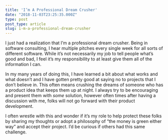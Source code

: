 ```yaml
---
title: 'I’m A Professional Dream Crusher'
date: "2018-11-03T23:25:35.000Z"
type: post 
post_type: article
slug: i-m-a-professional-dream-crusher
---
```

I just had a realization that I’m a professional dream crusher. Being in software consulting, I hear multiple pitches every single week for all sorts of different software. While it’s not necessarily my job to tell people what’s good and bad, I feel it’s my responsibility to at least give them all of the information I can.

In my many years of doing this, I have learned a bit about what works and what doesn’t and I have gotten pretty good at saying no to projects that I don’t believe in. This often means crushing the dreams of someone who has a product idea that keeps them up at night. I always try to be encouraging and present them with _some_ solution, however often times after having a discussion with me, folks will not go forward with their product development.

I often wrestle with this and wonder if it’s my role to help protect these folks by sharing my thoughts or adopt a philosophy of “the money is green either way” and accept their project. I’d be curious if others had this same challenge. 


